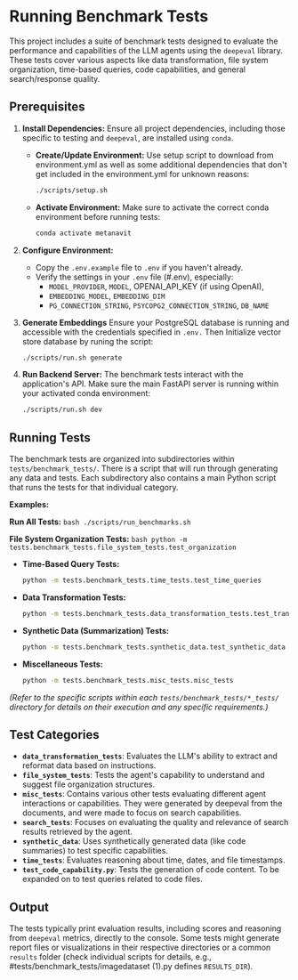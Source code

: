 # Running Benchmark Tests

This project includes a suite of benchmark tests designed to evaluate the performance and capabilities of the LLM agents using the `deepeval` library. These tests cover various aspects like data transformation, file system organization, time-based queries, code capabilities, and general search/response quality.

## Prerequisites

1.  **Install Dependencies:** Ensure all project dependencies, including those specific to testing and `deepeval`, are installed using `conda`.
    *   **Create/Update Environment:** Use setup script to download from environment.yml as well as some additional dependencies that don't get included in the environment.yml for unknown reasons:
        ```bash
        ./scripts/setup.sh
        ```
    *   **Activate Environment:** Make sure to activate the correct conda environment before running tests:
        ```bash
        conda activate metanavit
        ```

2.  **Configure Environment:**
    *   Copy the `.env.example` file to `.env` if you haven't already.
    *   Verify the settings in your `.env` file (#.env), especially:
        *   `MODEL_PROVIDER`, `MODEL`, OPENAI_API_KEY (if using OpenAI),
        *   `EMBEDDING_MODEL`, `EMBEDDING_DIM`
        *   `PG_CONNECTION_STRING`, `PSYCOPG2_CONNECTION_STRING`, `DB_NAME`

3. **Generate Embeddings**
    Ensure your PostgreSQL database is running and accessible with the credentials specified in `.env.` Then Initialize vector store database by runing the script:
    ```bash
    ./scripts/run.sh generate
    ```

4.  **Run Backend Server:** The benchmark tests interact with the application's API. Make sure the main FastAPI server is running within your activated conda environment:
    ```bash
    ./scripts/run.sh dev
    ```

## Running Tests

The benchmark tests are organized into subdirectories within `tests/benchmark_tests/`. There is a script that will run through generating any data and tests. Each subdirectory also contains a main Python script that runs the tests for that individual category.



**Examples:**

**Run All Tests:**
    ```bash
    ./scripts/run_benchmarks.sh
    ```

**File System Organization Tests:**
    ```bash
    python -m tests.benchmark_tests.file_system_tests.test_organization
    ```

*   **Time-Based Query Tests:**
    ```bash
    python -m tests.benchmark_tests.time_tests.test_time_queries
    ```

*   **Data Transformation Tests:**
    ```bash
    python -m tests.benchmark_tests.data_transformation_tests.test_transformation
    ```

*   **Synthetic Data (Summarization) Tests:**
    ```bash
    python -m tests.benchmark_tests.synthetic_data.test_synthetic_data
    ```

*   **Miscellaneous Tests:**
    ```bash
    python -m tests.benchmark_tests.misc_tests.misc_tests
    ```

*(Refer to the specific scripts within each `tests/benchmark_tests/*_tests/` directory for details on their execution and any specific requirements.)*

## Test Categories

*   **`data_transformation_tests`**: Evaluates the LLM's ability to extract and reformat data based on instructions. 
*   **`file_system_tests`**: Tests the agent's capability to understand and suggest file organization structures. 
*   **`misc_tests`**: Contains various other tests evaluating different agent interactions or capabilities. They were generated by deepeval from the documents, and were made to focus on search capabilities.
*   **`search_tests`**: Focuses on evaluating the quality and relevance of search results retrieved by the agent.
*   **`synthetic_data`**: Uses synthetically generated data (like code summaries) to test specific capabilities. 
*   **`time_tests`**: Evaluates reasoning about time, dates, and file timestamps. 
*   **`test_code_capability.py`**: Tests the generation of code content. To be expanded on to test queries related to code files.

## Output

The tests typically print evaluation results, including scores and reasoning from `deepeval` metrics, directly to the console. Some tests might generate report files or visualizations in their respective directories or a common `results` folder (check individual scripts for details, e.g., #tests/benchmark_tests/imagedataset (1).py defines `RESULTS_DIR`).